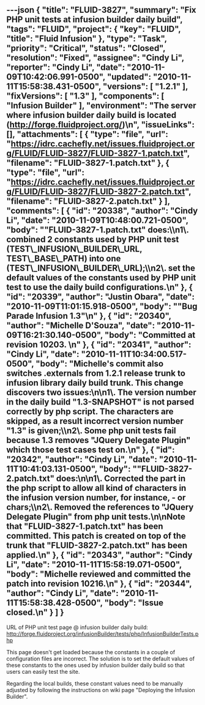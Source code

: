 ---json
{
  "title": "FLUID-3827",
  "summary": "Fix PHP unit tests at infusion builder daily build",
  "tags": "FLUID",
  "project": {
    "key": "FLUID",
    "title": "Fluid Infusion"
  },
  "type": "Task",
  "priority": "Critical",
  "status": "Closed",
  "resolution": "Fixed",
  "assignee": "Cindy Li",
  "reporter": "Cindy Li",
  "date": "2010-11-09T10:42:06.991-0500",
  "updated": "2010-11-11T15:58:38.431-0500",
  "versions": [
    "1.2.1"
  ],
  "fixVersions": [
    "1.3"
  ],
  "components": [
    "Infusion Builder"
  ],
  "environment": "The server where infusion builder daily build is located (<http://forge.fluidproject.org/>)\n",
  "issueLinks": [],
  "attachments": [
    {
      "type": "file",
      "url": "https://idrc.cachefly.net/issues.fluidproject.org/FLUID/FLUID-3827/FLUID-3827-1.patch.txt",
      "filename": "FLUID-3827-1.patch.txt"
    },
    {
      "type": "file",
      "url": "https://idrc.cachefly.net/issues.fluidproject.org/FLUID/FLUID-3827/FLUID-3827-2.patch.txt",
      "filename": "FLUID-3827-2.patch.txt"
    }
  ],
  "comments": [
    {
      "id": "20338",
      "author": "Cindy Li",
      "date": "2010-11-09T10:48:00.721-0500",
      "body": "\"FLUID-3827-1.patch.txt\" does:\\\n1\\. combined 2 constants used by PHP unit test (TEST\\_INFUSION\\_BUILDER\\_URL, TEST\\_BASE\\_PATH) into one (TEST\\_INFUSION\\_BUILDER\\_URL);\\\n2\\. set the default values of the constants used by PHP unit test to use the daily build configurations.\n"
    },
    {
      "id": "20339",
      "author": "Justin Obara",
      "date": "2010-11-09T11:01:15.918-0500",
      "body": "\"Bug Parade Infusion 1.3\"\n"
    },
    {
      "id": "20340",
      "author": "Michelle D'Souza",
      "date": "2010-11-09T16:21:30.140-0500",
      "body": "Committed at revision 10203.&#x20;\n"
    },
    {
      "id": "20341",
      "author": "Cindy Li",
      "date": "2010-11-11T10:34:00.517-0500",
      "body": "Michelle's commit also switches .externals from 1.2.1 release trunk to infusion library daily build trunk. This change discovers two issues:\n\n1\\. The version number in the daily build \"1.3-SNAPSHOT\" is not parsed correctly by php script. The characters are skipped, as a result incorrect version number \"1.3\" is given;\\\n2\\. Some php unit tests fail because 1.3 removes \"JQuery Delegate Plugin\" which those test cases test on.\n"
    },
    {
      "id": "20342",
      "author": "Cindy Li",
      "date": "2010-11-11T10:41:03.131-0500",
      "body": "\"FLUID-3827-2.patch.txt\" does:\n\n1\\. Corrected the part in the php script to allow all kind of characters in the infusion version number, for instance, - or chars;\\\n2\\. Removed the references to \"JQuery Delegate Plugin\" from php unit tests.\n\nNote that \"FLUID-3827-1.patch.txt\" has been committed. This patch is created on top of the trunk that \"FLUID-3827-2.patch.txt\" has been applied.\n"
    },
    {
      "id": "20343",
      "author": "Cindy Li",
      "date": "2010-11-11T15:58:19.071-0500",
      "body": "Michelle reviewed and committed the patch into revision 10216.\n"
    },
    {
      "id": "20344",
      "author": "Cindy Li",
      "date": "2010-11-11T15:58:38.428-0500",
      "body": "Issue closed.\n"
    }
  ]
}
---
URL of PHP unit test page @ infusion builder daily build:\
<http://forge.fluidproject.org/infusionBuilder/tests/php/InfusionBuilderTests.php>

This page doesn't get loaded because the constants in a couple of configuration files are incorrect. The solution is to set the default values of these constants to the ones used by infusion builder daily build so that users can easily test the site.&#x20;

Regarding the local builds, these constant values need to be manually adjusted by following the instructions on wiki page "Deploying  the Infusion Builder".

        